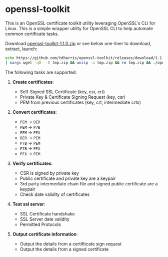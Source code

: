# openssl-toolkit
This is an OpenSSL certificate toolkit utility leveraging OpenSSL's CLI for Linux. This is a simple wrapper utility for OpenSSL CLI to help automate common certificate tasks.

Download <a href="https://github.com/tdharris/openssl-toolkit/releases/download/1.1.0/openssl-toolkit-1.1.0.zip">openssl-toolkit-1.1.0.zip</a> or see below one-liner to download, extract, launch:
```bash
echo https://github.com/tdharris/openssl-toolkit/releases/download/1.1.0/openssl-toolkit-1.1.0.zip \
| xargs wget -qO- -O tmp.zip && unzip -o tmp.zip && rm tmp.zip && ./openssl-toolkit/openssl-toolkit.sh
```

The following tasks are supported:

1. **Create certificates**:
   - Self-Signed SSL Certificate (key, csr, crt)
   - Private Key & Certificate Signing Request (key, csr)
   - PEM from previous certificates (key, crt, intermediate crts) 

2. **Convert certificates**:
   - `PEM` -> `DER`
   - `PEM` -> `P7B`
   - `PEM` -> `PFX`
   - `DER` -> `PEM`
   - `P7B` -> `PEM`
   - `P7B` -> `PFX`
   - `PFX` -> `PEM`

3. **Verify certificates**:
   - CSR is signed by private key
   - Public certificate and private key are a keypair
   - 3rd party intermediate chain file and signed public certificate are a keypair
   - Check date validity of certificates

4. **Test ssl server**:
   - SSL Certificate handshake
   - SSL Server date validity
   - Permitted Protocols

5. **Output certificate information**:
   - Output the details from a certifticate sign request
   - Output the details from a signed certificate
